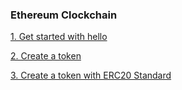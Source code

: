 ### Ethereum Clockchain

[1. Get started with hello](https://github.com/pmtoan/Ethereum/tree/master/hello)  

[2. Create a token](https://github.com/pmtoan/Ethereum/tree/master/noatf)  

[3. Create a token with ERC20 Standard](https://github.com/pmtoan/Ethereum/tree/master/ERC20)


